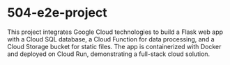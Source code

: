 # 504-e2e-project
This project integrates Google Cloud technologies to build a Flask web app with a Cloud SQL database, a Cloud Function for data processing, and a Cloud Storage bucket for static files. The app is containerized with Docker and deployed on Cloud Run, demonstrating a full-stack cloud solution.
